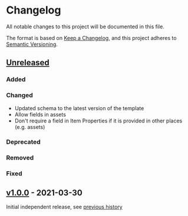 # Changelog
All notable changes to this project will be documented in this file.

The format is based on [Keep a Changelog](https://keepachangelog.com/en/1.0.0/),
and this project adheres to [Semantic Versioning](https://semver.org/spec/v2.0.0.html).

## [Unreleased]

### Added

### Changed

- Updated schema to the latest version of the template
- Allow fields in assets
- Don't require a field in Item Properties if it is provided in other places (e.g. assets)

### Deprecated

### Removed

### Fixed

## [v1.0.0] - 2021-03-30

Initial independent release, see [previous history](https://github.com/radiantearth/stac-spec/commits/v1.0.0-rc.2/extensions/view)

[Unreleased]: <https://github.com/stac-extensions/view/compare/v1.0.0...HEAD>
[v1.0.0]: <https://github.com/stac-extensions/view/tree/v1.0.0>

